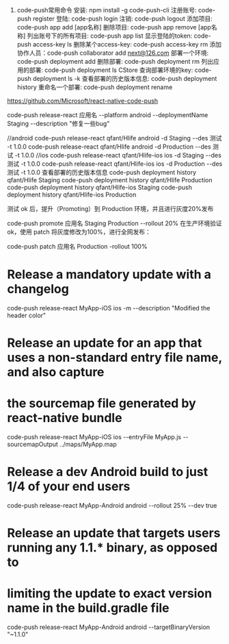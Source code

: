 
1. code-push常用命令
安装: npm install -g code-push-cli
注册账号: code-push register
登陆: code-push login
注销: code-push logout
添加项目: code-push app add [app名称]
删除项目: code-push app remove [app名称]
列出账号下的所有项目: code-push app list
显示登陆的token: code-push access-key ls
删除某个access-key: code-push access-key rm <accessKey>
添加协作人员：code-push collaborator add <appName> next@126.com
部署一个环境: code-push deployment add <appName> <deploymentName>
删除部署: code-push deployment rm <appName>
列出应用的部署: code-push deployment ls CStore<appName>
查询部署环境的key: code-push deployment ls <appName> -k
查看部署的历史版本信息: code-push deployment history <appName> <deploymentName>
重命名一个部署: code-push deployment rename <appName> <currentDeploymentName> <newDeploymentName>

https://github.com/Microsoft/react-native-code-push

code-push release-react 应用名 --platform android --deploymentName Staging --description "修复一些bug"

//android
code-push release-react qfant/Hlife android  -d Staging --des 测试 -t 1.0.0 
code-push release-react qfant/Hlife android  -d Production --des 测试 -t 1.0.0 
//ios
code-push release-react qfant/Hlife-ios ios -d Staging --des 测试 -t 1.0.0
code-push release-react qfant/Hlife-ios ios -d Production --des 测试 -t 1.0.0
查看部署的历史版本信息
code-push deployment history qfant/Hlife  Staging 
code-push deployment history qfant/Hlife  Production 
code-push deployment history qfant/Hlife-ios  Staging 
code-push deployment history qfant/Hlife-ios  Production 


测试 ok 后，提升（Promoting）到 Production 环境，并且进行灰度20%发布

code-push promote 应用名 Staging Production --rollout 20%
在生产环境验证 ok，使用 patch 将灰度修改为100%，进行全网发布：

code-push patch 应用名 Production -rollout 100%


# Release a mandatory update with a changelog
code-push release-react MyApp-iOS ios -m --description "Modified the header color"

# Release an update for an app that uses a non-standard entry file name, and also capture
# the sourcemap file generated by react-native bundle
code-push release-react MyApp-iOS ios --entryFile MyApp.js --sourcemapOutput ../maps/MyApp.map

# Release a dev Android build to just 1/4 of your end users
code-push release-react MyApp-Android android --rollout 25% --dev true

# Release an update that targets users running any 1.1.* binary, as opposed to
# limiting the update to exact version name in the build.gradle file
code-push release-react MyApp-Android android --targetBinaryVersion "~1.1.0"